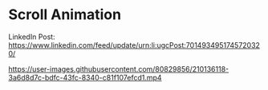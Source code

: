 # Scroll Animation

LinkedIn Post: https://www.linkedin.com/feed/update/urn:li:ugcPost:7014934951745720320/

https://user-images.githubusercontent.com/80829856/210136118-3a6d8d7c-bdfc-43fc-8340-c81f107efcd1.mp4

